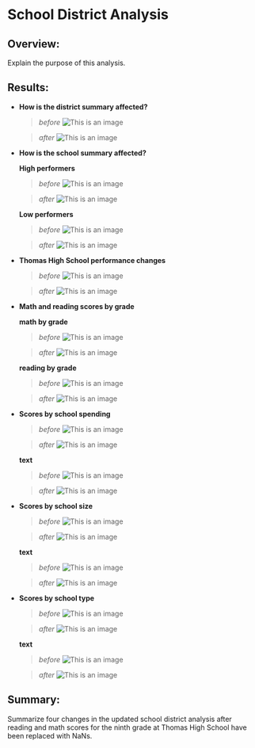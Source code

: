 # School District Analysis

## Overview:
Explain the purpose of this analysis.

## Results: 


- **How is the district summary affected?**

     > *before*
     ![This is an image](https://github.com/catsdata/School_District_Analysis/blob/main/Resources/district_mod.PNG)
     
     > *after*
     ![This is an image](https://github.com/catsdata/School_District_Analysis/blob/main/Resources/district_chal.PNG)

- **How is the school summary affected?**
    
    **High performers**
    
     > *before*
    ![This is an image](https://github.com/catsdata/School_District_Analysis/blob/main/Resources/highperform_mod.PNG)
    
     > *after*
    ![This is an image](https://github.com/catsdata/School_District_Analysis/blob/main/Resources/highperform_chal.PNG)
    
    **Low performers**

     > *before*
    ![This is an image](https://github.com/catsdata/School_District_Analysis/blob/main/Resources/lowperform_mod.PNG)
    
     > *after*
    ![This is an image](https://github.com/catsdata/School_District_Analysis/blob/main/Resources/lowperform_chal.PNG)

- **Thomas High School performance changes**

     > *before*
    ![This is an image](https://github.com/catsdata/School_District_Analysis/blob/main/Resources/schoolsummary_mod.PNG)
    
     > *after*
    ![This is an image](https://github.com/catsdata/School_District_Analysis/blob/main/Resources/schoolsummary_chal.PNG)
    
- **Math and reading scores by grade**
    
    **math by grade**
    
     > *before*
    ![This is an image](https://github.com/catsdata/School_District_Analysis/blob/main/Resources/mathbygrade_mod.PNG)
    
     > *after*
    ![This is an image](https://github.com/catsdata/School_District_Analysis/blob/main/Resources/mathbygrade_chal.PNG)

    **reading by grade**
    
     > *before*
    ![This is an image](https://github.com/catsdata/School_District_Analysis/blob/main/Resources/readingbygrade_mod.PNG)
    
     > *after*
    ![This is an image](https://github.com/catsdata/School_District_Analysis/blob/main/Resources/readingbygrade_chal.PNG)

- **Scores by school spending**

     > *before*
    ![This is an image](https://github.com/catsdata/School_District_Analysis/blob/main/Resources/scoresbyspend_mod1.PNG)
    
     > *after*
    ![This is an image](https://github.com/catsdata/School_District_Analysis/blob/main/Resources/scoresbyspend_chal1.PNG)
    
    **text**
    
     > *before*
    ![This is an image](https://github.com/catsdata/School_District_Analysis/blob/main/Resources/scoresbyspend_mod2.PNG)
    
     > *after*
    ![This is an image](https://github.com/catsdata/School_District_Analysis/blob/main/Resources/scoresbyspend_chal2.PNG)
    
- **Scores by school size**

     > *before*
    ![This is an image](https://github.com/catsdata/School_District_Analysis/blob/main/Resources/scoresbysize_mod1.PNG)
    
     > *after*
    ![This is an image](https://github.com/catsdata/School_District_Analysis/blob/main/Resources/scoresbysize_chal1.PNG)
    
    **text**
    
     > *before*
    ![This is an image](https://github.com/catsdata/School_District_Analysis/blob/main/Resources/scoresbysize_mod2.PNG)
    
     > *after*
    ![This is an image](https://github.com/catsdata/School_District_Analysis/blob/main/Resources/scoresbysize_chal2.PNG)

- **Scores by school type**

     > *before*
    ![This is an image](https://github.com/catsdata/School_District_Analysis/blob/main/Resources/scoresbytype_mod1.PNG)
    
     > *after*
    ![This is an image](https://github.com/catsdata/School_District_Analysis/blob/main/Resources/scoresbytype_chal1.PNG)
    
    **text**
    
     > *before*
    ![This is an image](https://github.com/catsdata/School_District_Analysis/blob/main/Resources/scoresbytype_mod2.PNG)
    
     > *after*
    ![This is an image](https://github.com/catsdata/School_District_Analysis/blob/main/Resources/scoresbytype_chal2.PNG)

## Summary: 
Summarize four changes in the updated school district analysis after reading and math scores for the ninth grade at Thomas High School have been replaced with NaNs.
